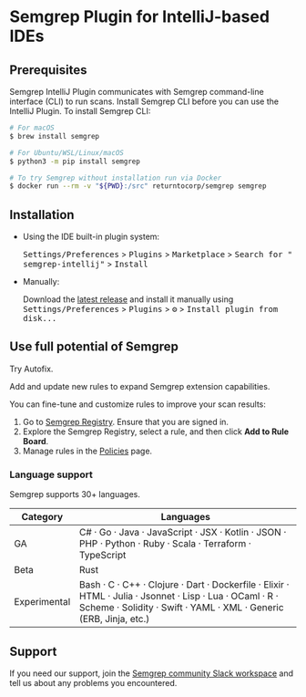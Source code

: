 <!-- Plugin description -->

# Semgrep Plugin for IntelliJ-based IDEs

## Prerequisites

Semgrep IntelliJ Plugin communicates with Semgrep command-line interface (CLI) to run scans. Install Semgrep CLI before
you can use the IntelliJ Plugin. To install Semgrep CLI:

```sh
# For macOS
$ brew install semgrep

# For Ubuntu/WSL/Linux/macOS
$ python3 -m pip install semgrep

# To try Semgrep without installation run via Docker
$ docker run --rm -v "${PWD}:/src" returntocorp/semgrep semgrep
```

## Installation

- Using the IDE built-in plugin system:

  <kbd>Settings/Preferences</kbd> > <kbd>Plugins</kbd> > <kbd>Marketplace</kbd> > <kbd>Search for "
  semgrep-intellij"</kbd> >
  <kbd>Install</kbd>

- Manually:

  Download the [latest release](https://github.com/returntocorp/semgrep-intellij/releases/latest) and install it
  manually using
  <kbd>Settings/Preferences</kbd> > <kbd>Plugins</kbd> > <kbd>⚙️</kbd> > <kbd>Install plugin from disk...</kbd>

## Use full potential of Semgrep

Try Autofix.

Add and update new rules to expand Semgrep extension capabilities.

You can fine-tune and customize rules to improve your scan results:

1. Go to [Semgrep Registry](https://semgrep.dev/explore). Ensure that you are signed in.
1. Explore the Semgrep Registry, select a rule, and then click **Add to Rule Board**.
1. Manage rules in the [Policies](https://semgrep.dev/orgs/-/board) page.

### Language support

Semgrep supports 30+ languages.

| Category     | Languages                                                                                                                                                                     |
|--------------|-------------------------------------------------------------------------------------------------------------------------------------------------------------------------------|
| GA           | C# · Go · Java · JavaScript · JSX · Kotlin · JSON · PHP · Python · Ruby · Scala · Terraform · TypeScript                                                                      |
| Beta         | Rust                                                                                                                                                                          |
| Experimental | Bash · C · C++ · Clojure · Dart · Dockerfile · Elixir · HTML · Julia · Jsonnet · Lisp · Lua · OCaml · R · Scheme · Solidity · Swift · YAML · XML · Generic (ERB, Jinja, etc.) |

## Support

If you need our support, join the [Semgrep community Slack workspace](https://go.semgrep.dev/slack) and tell us about
any problems you encountered.

<!-- Plugin description end -->
